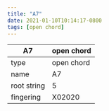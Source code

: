 ```yaml
---
title: "A7"
date: 2021-01-10T10:14:17-0800
tags: [open chord]
---
```


|A7|open chord|
|---|---|
|type|open chord|
|name|A7|
|root string|5|
|fingering|X02020|

